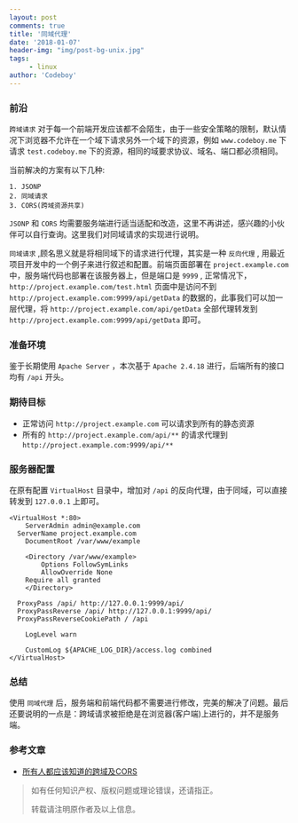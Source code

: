 ```yaml
---
layout: post
comments: true
title: '同域代理'
date: '2018-01-07'
header-img: "img/post-bg-unix.jpg"
tags:
     - linux
author: 'Codeboy'
---
```


### 前沿

`跨域请求` 对于每一个前端开发应该都不会陌生，由于一些安全策略的限制，默认情况下浏览器不允许在一个域下请求另外一个域下的资源，例如 `www.codeboy.me` 下请求 `test.codeboy.me` 下的资源，相同的域要求协议、域名、端口都必须相同。

当前解决的方案有以下几种:
```no_highlight
1. JSONP
2. 同域请求
3. CORS(跨域资源共享)
```

`JSONP` 和 `CORS` 均需要服务端进行适当适配和改造，这里不再讲述，感兴趣的小伙伴可以自行查询。这里我们对同域请求的实现进行说明。

`同域请求` ,顾名思义就是将相同域下的请求进行代理，其实是一种 `反向代理` , 用最近项目开发中的一个例子来进行叙述和配置。前端页面部署在 `project.example.com` 中，服务端代码也部署在该服务器上，但是端口是 `9999` , 正常情况下，`http://project.example.com/test.html` 页面中是访问不到 `http://project.example.com:9999/api/getData` 的数据的，此事我们可以加一层代理，将  `http://project.example.com/api/getData` 全部代理转发到  `http://project.example.com:9999/api/getData` 即可。

### 准备环境

鉴于长期使用 `Apache Server` ，本次基于 `Apache 2.4.18` 进行，后端所有的接口均有 `/api` 开头。

### 期待目标

- 正常访问 `http://project.example.com` 可以请求到所有的静态资源
- 所有的 `http://project.example.com/api/**` 的请求代理到 `http://project.example.com:9999/api/**` 

### 服务器配置

在原有配置 `VirtualHost` 目录中，增加对 `/api`  的反向代理，由于同域，可以直接转发到 `127.0.0.1` 上即可。

```
<VirtualHost *:80>
	ServerAdmin admin@example.com
  ServerName project.example.com
	DocumentRoot /var/www/example
 
	<Directory /var/www/example>
		Options FollowSymLinks
		AllowOverride None
    Require all granted
	</Directory>

  ProxyPass /api/ http://127.0.0.1:9999/api/
  ProxyPassReverse /api/ http://127.0.0.1:9999/api/
  ProxyPassReverseCookiePath / /api
	
	LogLevel warn

	CustomLog ${APACHE_LOG_DIR}/access.log combined
</VirtualHost>

```




### 总结
使用 `同域代理` 后，服务端和前端代码都不需要进行修改，完美的解决了问题。最后还要说明的一点是：跨域请求被拒绝是在浏览器(客户端)上进行的，并不是服务端。


### 参考文章
- [所有人都应该知道的跨域及CORS](https://zhuanlan.zhihu.com/p/53996160)

> 如有任何知识产权、版权问题或理论错误，还请指正。
>
> 转载请注明原作者及以上信息。
